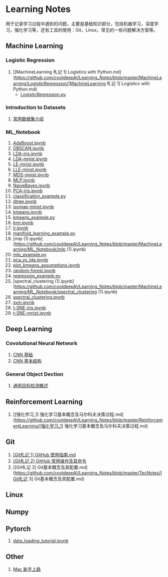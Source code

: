 # Learning Notes

用于记录学习过程中遇到的问题，主要是基础知识部分，包括机器学习，深度学习，强化学习等，还有工具的使用：Git，Linux，常见的一些问题解决方案等。



## Machine Learning

### Logistic Regression

1. [[MachineLearning 札记 1\] Logistics with Python.md](https://github.com/cooldeepAI/Learning_Notes/blob/master/MachineLearning/LogisticRegression/[MachineLearning 札记 1] Logistics with Python.md)
   - [LogisticRegression.py](https://github.com/cooldeepAI/Learning_Notes/blob/master/MachineLearning/LogisticRegression/LogisticRegression.py)

### Introduction to Datasets

1. [常用数据集介绍](https://github.com/cooldeepAI/Learning_Notes/blob/master/MachineLearning/Intro_datasets/%E5%B8%B8%E7%94%A8%E6%95%B0%E6%8D%AE%E9%9B%86%E4%BB%8B%E7%BB%8D.ipynb)

### ML_Notebook

1. [AdaBoost.ipynb](https://github.com/cooldeepAI/Learning_Notes/blob/master/MachineLearning/ML_Notebook/AdaBoost.ipynb)
2. [DBSCAN.ipynb](https://github.com/cooldeepAI/Learning_Notes/blob/master/MachineLearning/ML_Notebook/DBSCAN.ipynb)
3. [LDA-iris.ipynb](https://github.com/cooldeepAI/Learning_Notes/blob/master/MachineLearning/ML_Notebook/LDA-iris.ipynb)
4. [LDA-mnist.ipynb](https://github.com/cooldeepAI/Learning_Notes/blob/master/MachineLearning/ML_Notebook/LDA-mnist.ipynb)
5. [LE-mnist.ipynb](https://github.com/cooldeepAI/Learning_Notes/blob/master/MachineLearning/ML_Notebook/LE-mnist.ipynb)
6. [LLE-minst.ipynb](https://github.com/cooldeepAI/Learning_Notes/blob/master/MachineLearning/ML_Notebook/LLE-minst.ipynb)
7. [MDS-mnist.ipynb](https://github.com/cooldeepAI/Learning_Notes/blob/master/MachineLearning/ML_Notebook/MDS-mnist.ipynb)
8. [MLP.ipynb](https://github.com/cooldeepAI/Learning_Notes/blob/master/MachineLearning/ML_Notebook/MLP.ipynb)
9. [NaiveBayes.ipynb](https://github.com/cooldeepAI/Learning_Notes/blob/master/MachineLearning/ML_Notebook/NaiveBayes.ipynb)
10. [PCA-iris.ipynb](https://github.com/cooldeepAI/Learning_Notes/blob/master/MachineLearning/ML_Notebook/PCA-iris.ipynb)
11. [classification_example.py](https://github.com/cooldeepAI/Learning_Notes/blob/master/MachineLearning/ML_Notebook/classification_example.py)
12. [dtree.ipynb](https://github.com/cooldeepAI/Learning_Notes/blob/master/MachineLearning/ML_Notebook/dtree.ipynb)
13. [isomap-mnist.ipynb](https://github.com/cooldeepAI/Learning_Notes/blob/master/MachineLearning/ML_Notebook/isomap-mnist.ipynb)
14. [kmeans.ipynb](https://github.com/cooldeepAI/Learning_Notes/blob/master/MachineLearning/ML_Notebook/kmeans.ipynb)
15. [kmeans_example.py](https://github.com/cooldeepAI/Learning_Notes/blob/master/MachineLearning/ML_Notebook/kmeans_example.py)
16. [knn.ipynb](https://github.com/cooldeepAI/Learning_Notes/blob/master/MachineLearning/ML_Notebook/knn.ipynb)
17. [lr.ipynb](https://github.com/cooldeepAI/Learning_Notes/blob/master/MachineLearning/ML_Notebook/lr.ipynb)
18. [manifold_learning_example.py](https://github.com/cooldeepAI/Learning_Notes/blob/master/MachineLearning/ML_Notebook/manifold_learning_example.py)
19. [mlp (1).ipynb](https://github.com/cooldeepAI/Learning_Notes/blob/master/MachineLearning/ML_Notebook/mlp (1).ipynb)
20. [mlp_example.py](https://github.com/cooldeepAI/Learning_Notes/blob/master/MachineLearning/ML_Notebook/mlp_example.py)
21. [pca_vs_lda.ipynb](https://github.com/cooldeepAI/Learning_Notes/blob/master/MachineLearning/ML_Notebook/pca_vs_lda.ipynb)
22. [plot_kmeans_assumptions.ipynb](https://github.com/cooldeepAI/Learning_Notes/blob/master/MachineLearning/ML_Notebook/plot_kmeans_assumptions.ipynb)
23. [random-forest.ipynb](https://github.com/cooldeepAI/Learning_Notes/blob/master/MachineLearning/ML_Notebook/random-forest.ipynb)
24. [regression_example.py](https://github.com/cooldeepAI/Learning_Notes/blob/master/MachineLearning/ML_Notebook/regression_example.py)
25. [spectral_clustering (1).ipynb](https://github.com/cooldeepAI/Learning_Notes/blob/master/MachineLearning/ML_Notebook/spectral_clustering (1).ipynb)
26. [spectral_clustering.ipynb](https://github.com/cooldeepAI/Learning_Notes/blob/master/MachineLearning/ML_Notebook/spectral_clustering.ipynb)
27. [svm.ipynb](https://github.com/cooldeepAI/Learning_Notes/blob/master/MachineLearning/ML_Notebook/svm.ipynb)
28. [t-SNE-iris.ipynb](https://github.com/cooldeepAI/Learning_Notes/blob/master/MachineLearning/ML_Notebook/t-SNE-iris.ipynb)
29. [t-SNE-mnist.ipynb](https://github.com/cooldeepAI/Learning_Notes/blob/master/MachineLearning/ML_Notebook/t-SNE-mnist.ipynb)





## Deep Learning

### Covolutional Neural Network

1. [CNN 基础](https://github.com/cooldeepAI/Learning_Notes/blob/master/DeepLearning/Covolutional_Neural_Network/1_CNN_basic.md)
2. [CNN 基本结构](https://github.com/cooldeepAI/Learning_Notes/blob/master/DeepLearning/Covolutional_Neural_Network/2_CNN_basic_structure.md)

### General Object Dection

1. [通用目标检测概述](https://github.com/cooldeepAI/Learning_Notes/blob/master/DeepLearning/General_Object_Detection/%E9%80%9A%E7%94%A8%E7%9B%AE%E6%A0%87%E6%A3%80%E6%B5%8B%E6%A6%82%E8%BF%B0.md)

## Reinforcement Learning

1. [[强化学习_1\] 强化学习基本概念及马尔科夫决策过程.md](https://github.com/cooldeepAI/Learning_Notes/blob/master/ReinforcementLearning/[强化学习_1] 强化学习基本概念及马尔科夫决策过程.md)



## Git

1. [[Git札记 1] GitHub 使用指南.md](https://github.com/cooldeepAI/Learning_Notes/blob/master/TecNotes/%5BGit%E6%9C%AD%E8%AE%B0%201%5D%20GitHub%20%E4%BD%BF%E7%94%A8%E6%8C%87%E5%8D%97.md)
2. [[Git札记 2] GitHub 常用操作及其命令](https://github.com/cooldeepAI/Learning_Notes/blob/master/TecNotes/%5BGit%E6%9C%AD%E8%AE%B0%202%5D%20Github%20%E5%B8%B8%E7%94%A8%E6%93%8D%E4%BD%9C%E5%8F%8A%E5%85%B6%E5%91%BD%E4%BB%A4.md)
3. [[Git札记 3\] Git基本概念及其配置.md](https://github.com/cooldeepAI/Learning_Notes/blob/master/TecNotes/[Git札记 3] Git基本概念及其配置.md)





## Linux





## Numpy





## Pytorch

1. [data_loading_tutorial.ipynb](https://github.com/cooldeepAI/Learning_Notes/blob/master/Pytorch/data_loading_tutorial.ipynb)



## Other

1. [Mac 新手上路](https://github.com/cooldeepAI/Learning_Notes/blob/master/TecNotes/Mac%20%E6%96%B0%E6%89%8B%E4%B8%8A%E8%B7%AF.md)